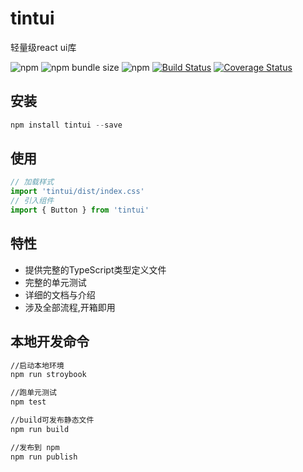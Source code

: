 # tintui

轻量级react ui库

![npm](https://img.shields.io/npm/v/tintui)
![npm bundle size](https://img.shields.io/bundlephobia/min/tintui)
![npm](https://img.shields.io/npm/dt/tintui)
[![Build Status](https://travis-ci.com/tiny0918/tintui.svg?branch=master)](https://travis-ci.com/tiny0918/tintui)
[![Coverage Status](https://coveralls.io/repos/github/tiny0918/tintui/badge.svg?branch=master)](https://coveralls.io/github/tiny0918/tintui?branch=master)

## 安装

~~~javascript
npm install tintui --save
~~~

## 使用

~~~javascript
// 加载样式
import 'tintui/dist/index.css'
// 引入组件
import { Button } from 'tintui'
~~~

## 特性

* 提供完整的TypeScript类型定义文件
* 完整的单元测试
* 详细的文档与介绍
* 涉及全部流程,开箱即用

## 本地开发命令

~~~bash
//启动本地环境
npm run stroybook

//跑单元测试
npm test

//build可发布静态文件
npm run build

//发布到 npm
npm run publish
~~~
